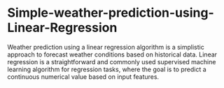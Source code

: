 # Simple-weather-prediction-using-Linear-Regression
Weather prediction using a linear regression algorithm is a simplistic approach to forecast weather conditions based on historical data. Linear regression is a straightforward and commonly used supervised machine learning algorithm for regression tasks, where the goal is to predict a continuous numerical value based on input features.
